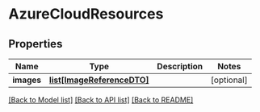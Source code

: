 # AzureCloudResources

## Properties
Name | Type | Description | Notes
------------ | ------------- | ------------- | -------------
**images** | [**list[ImageReferenceDTO]**](ImageReferenceDTO.md) |  | [optional] 

[[Back to Model list]](../README.md#documentation-for-models) [[Back to API list]](../README.md#documentation-for-api-endpoints) [[Back to README]](../README.md)


